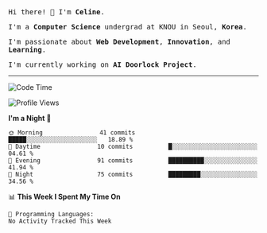<p><samp>Hi there! 👋 I'm <b>Celine</b>.</samp></p>
<p><samp>I'm a <b>Computer Science</b> undergrad at KNOU in Seoul, <b>Korea</b>.</samp></p>
<p><samp>I'm passionate about <b>Web Development</b>, <b>Innovation</b>, and <b>Learning</b>.</samp></p>
<p><samp>I'm currently working on <b>AI Doorlock Project</b>.</samp></p>
<hr>

<!--START_SECTION:celine-->
![Code Time](http://img.shields.io/badge/Code%20Time-54%20hrs%2028%20mins-blue)

![Profile Views](http://img.shields.io/badge/Profile%20Views-1-blue)

**I'm a Night 🦉** 

```text
🌞 Morning                41 commits          █████░░░░░░░░░░░░░░░░░░░░   18.89 % 
🌆 Daytime                10 commits          █░░░░░░░░░░░░░░░░░░░░░░░░   04.61 % 
🌃 Evening                91 commits          ██████████░░░░░░░░░░░░░░░   41.94 % 
🌙 Night                  75 commits          █████████░░░░░░░░░░░░░░░░   34.56 % 
```


📊 **This Week I Spent My Time On** 

```text
💬 Programming Languages: 
No Activity Tracked This Week
```


<!--END_SECTION:celine-->
